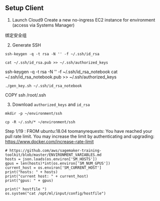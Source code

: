 
## Setup Client

1. Launch Cloud9
Create a new no-ingress EC2 instance for environment (access via Systems Manager)

绑定安全组

2. Generate SSH

```shell
ssh-keygen -q -t rsa -N '' -f ~/.ssh/id_rsa

cat ~/.ssh/id_rsa.pub >> ~/.ssh/authorized_keys
```


ssh-keygen -q -t rsa -N '' -f ~/.ssh/id_rsa_notebook
cat ~/.ssh/id_rsa_notebook.pub >> ~/.ssh/authorized_keys


```shell
./gen_key.sh ~/.ssh/id_rsa_notebook
```

COPY ssh /root/.ssh


3. Download `authorized_keys` and `id_rsa`

```shell
mkdir -p ~/environment/ssh

cp -R ~/.ssh/* ~/environment/ssh
``` 


Step 1/19 : FROM ubuntu:18.04
toomanyrequests: You have reached your pull rate limit. You may increase the limit by authenticating and upgrading: https://www.docker.com/increase-rate-limit


    # https://github.com/aws/sagemaker-training-toolkit/blob/master/ENVIRONMENT_VARIABLES.md
    hosts = json.loads(os.environ['SM_HOSTS'])
    gpus = len(hosts)*int(os.environ['SM_NUM_GPUS'])
    current_host = os.environ['SM_CURRENT_HOST']
    print("hosts: " + hosts)
    print("current host: " + current_host)
    print("gpus: " + gpus)

    print(" hostfile ")    
    os.system("cat /opt/ml/input/config/hostfile")
